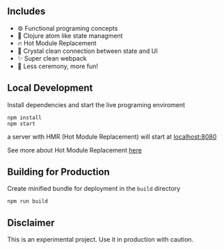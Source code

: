 

## Includes

- ⚙️ Functional programing concepts
- 🔬 Clojure atom like state managment
- 🔥 Hot Module Replacement
- 💎 Crystal clean connection between state and UI
- ✨ Super clean webpack
- 🏮 Less ceremony, more fun!

## Local Development
Install dependencies and start the live programing enviroment

```
npm install
npm start
```
a server with HMR (Hot Module Replacement) will start at [localhost:8080](http://localhost:8080)

See more about Hot Module Replacement [here](https://webpack.github.io/docs/hot-module-replacement.html)

## Building for Production

Create minified bundle for deployment in the `build` directory

```
npm run build
```

## Disclaimer
This is an experimental project. Use it in production with caution.
